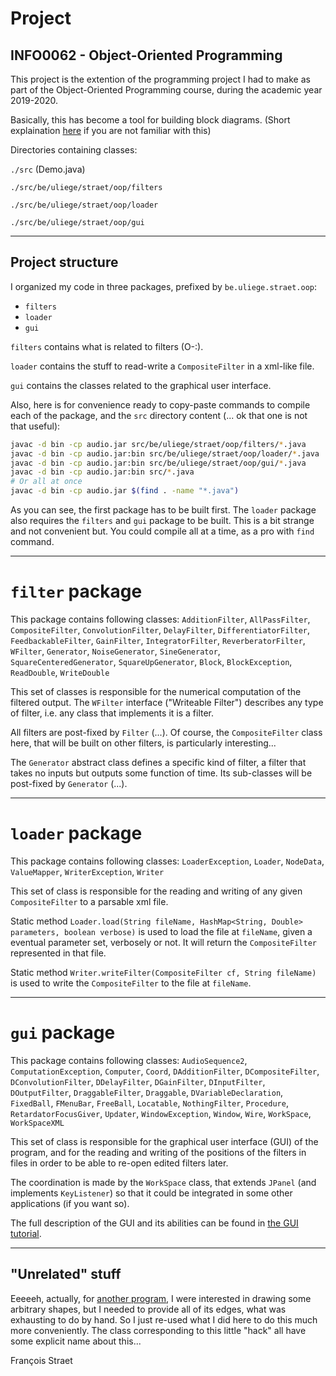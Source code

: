 # Project
## INFO0062 - Object-Oriented Programming

This project is the extention of the programming project I had to make as part of the Object-Oriented Programming course, during the academic year 2019-2020.

Basically, this has become a tool for building block diagrams. (Short explaination [here](SignalProcessing.md) if you are not familiar with this)


Directories containing classes:

`./src` (Demo.java)

`./src/be/uliege/straet/oop/filters` 

`./src/be/uliege/straet/oop/loader`

`./src/be/uliege/straet/oop/gui`

--------------------
## Project structure

I organized my code in three packages, prefixed by `be.uliege.straet.oop`:
- `filters`
- `loader`
- `gui`

`filters` contains what is related to filters (O-:). 

`loader` contains the stuff to read-write a `CompositeFilter` in a xml-like file.

`gui` contains the classes related to the graphical user interface.

Also, here is for convenience ready to copy-paste commands to compile each of the package, and the `src` directory content (... ok that one is not that useful):

```sh
javac -d bin -cp audio.jar src/be/uliege/straet/oop/filters/*.java
javac -d bin -cp audio.jar:bin src/be/uliege/straet/oop/loader/*.java
javac -d bin -cp audio.jar:bin src/be/uliege/straet/oop/gui/*.java
javac -d bin -cp audio.jar:bin src/*.java
# Or all at once
javac -d bin -cp audio.jar $(find . -name "*.java")
```

As you can see, the first package has to be built first. The `loader` package also requires the `filters` and `gui` package to be built. This is a bit strange and not convenient but. You could compile all at a time, as a pro with `find` command.

----------------------
# `filter` package

This package contains following classes: `AdditionFilter`, `AllPassFilter`,  `CompositeFilter`, `ConvolutionFilter`, `DelayFilter`, `DifferentiatorFilter`, `FeedbackableFilter`, `GainFilter`, `IntegratorFilter`, `ReverberatorFilter`, `WFilter`, `Generator`, `NoiseGenerator`, `SineGenerator`, `SquareCenteredGenerator`, `SquareUpGenerator`, `Block`, `BlockException`, `ReadDouble`, `WriteDouble` 

This set of classes is responsible for the numerical computation of the filtered output. The `WFilter` interface ("Writeable Filter") describes any type of filter, i.e. any class that implements it is a filter. 

All filters are post-fixed by `Filter` (...). Of course, the `CompositeFilter` class here, that will be built on other filters, is particularly interesting...

The `Generator` abstract class defines a specific kind of filter, a filter that takes no inputs but outputs some function of time. Its sub-classes will be post-fixed by `Generator` (...).

----------------------
# `loader` package

This package contains following classes: `LoaderException`, `Loader`, `NodeData`, `ValueMapper`, `WriterException`, `Writer`

This set of class is responsible for the reading and writing of any given `CompositeFilter` to a parsable xml file.  

Static method `Loader.load(String fileName, HashMap<String, Double> parameters, boolean verbose)` is used to load the file at `fileName`, given a eventual parameter set, verbosely or not. It will return the `CompositeFilter` represented in that file.

Static method `Writer.writeFilter(CompositeFilter cf, String fileName)` is used to write the `CompositeFilter` to the file at `fileName`.

----------------------
# `gui` package

This package contains following classes: `AudioSequence2`, `ComputationException`, `Computer`, `Coord`, `DAdditionFilter`, `DCompositeFilter`, `DConvolutionFilter`, `DDelayFilter`, `DGainFilter`, `DInputFilter`, `DOutputFilter`, `DraggableFilter`, `Draggable`, `DVariableDeclaration`, `FixedBall`, `FMenuBar`, `FreeBall`, `Locatable`, `NothingFilter`, `Procedure`, `RetardatorFocusGiver`, `Updater`, `WindowException`, `Window`, `Wire`, `WorkSpace`, `WorkSpaceXML`

This set of class is responsible for the graphical user interface (GUI) of the program, and for the reading and writing of the positions of the filters in files in order to be able to re-open edited filters later.

The coordination is made by the `WorkSpace` class, that extends `JPanel` (and implements `KeyListener`) so that it could be integrated in some other applications (if you want so).

The full description of the GUI and its abilities can be found in [the GUI tutorial](/src/be/uliege/straet/oop/gui/README.md).

--------------------
## "Unrelated" stuff

Eeeeeh, actually, for [another program](https://github.com/Rayerdyne/FG), I were interested in drawing some arbitrary shapes, but I needed to provide all of its edges, what was exhausting to do by hand. So I just re-used what I did here to do this much more conveniently. The class corresponding to this little "hack" all have some explicit name about this...

François Straet
 